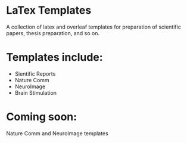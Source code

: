 # LaTex Templates

A collection of latex and overleaf templates for preparation of scientific papers, thesis preparation, and so on.

# Templates include:
* Sientific Reports 
* Nature Comm
* NeuroImage
* Brain Stimulation

# Coming soon:
Nature Comm and NeuroImage templates 
